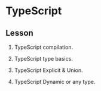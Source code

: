 # TypeScript

## Lesson

1. TypeScript compilation.

2. TypeScript type basics.

3. TypeScript Explicit  & Union.

4. TypeScript Dynamic or any type.
